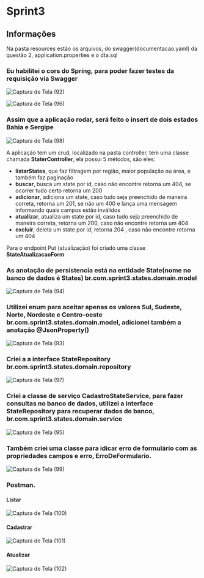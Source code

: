 # Sprint3

<h2> Informações</h2>
<p>Na pasta resources estão os arquivos, do swagger(documentacao.yaml) da questão 2, application.properties e o dta.sql

<h3>Eu habilitei o cors do Spring, para poder fazer testes da requisição via Swagger</h3>

![Captura de Tela (92)](https://user-images.githubusercontent.com/81782608/201473598-514cc6eb-78b4-4e47-be40-366ee744f63a.png)

![Captura de Tela (96)](https://user-images.githubusercontent.com/81782608/201473915-52fea397-08e7-4c2c-b444-e92df76c9a8a.png)


<h3>Assim que a aplicação rodar, será feito o insert de dois estados Bahia e Sergipe</h3>

![Captura de Tela (98)](https://user-images.githubusercontent.com/81782608/201474014-44d64b9c-873b-4280-abd0-b54b747c41e3.png)

<p>A aplicação tem um crud, localizado na pasta controller, tem uma classe chamada <strong>StaterController</strong>, ela possui 5 métodos, são eles:
<ul>
  <li><strong>listarStates</strong>, que faz filtragem por região, maior população ou área, e também faz paginação</li>
  <li><strong>buscar</strong>, busca um state por id, caso não encontre retorna um 404, se ocorrer tudo certo retorna um 200</li>
  <li><strong>adicionar</strong>, adiciona um state, caso tudo seja preenchido de maneira correta, retorna um 201, se não um 400 e lança uma mensagem informando quais campos estão inválidos</li>
  <li><strong>atualizar</strong>, atualiza um state por id, caso tudo seja preenchido de maneira correta, retorna um 200, caso não encontre retorna um 404</li>
  <li><strong>excluir</strong>, deleta um state por id, retorna 204 , caso não encontre retorna um 404</li>
</ul>
<p>Para o endpoint Put (atualização) foi criado uma classe <strong>StateAtualizacaoForm</strong>

<h3>As anotação de persistencia está na entidade <strong>State(nome no banco de dados é States)</strong>  br.com.sprint3.states.domain.model</h3>

![Captura de Tela (94)](https://user-images.githubusercontent.com/81782608/201473756-d48cf2e2-a57b-4d86-87cd-3543470ccf2f.png)

<h3>Utilizei enum para aceitar apenas os valores Sul, Sudeste, Norte, Nordeste e Centro-oeste  br.com.sprint3.states.domain.model, adicionei também a anotação @JsonProperty()</h3> 

![Captura de Tela (93)](https://user-images.githubusercontent.com/81782608/201473720-49043ae7-5b2c-480b-bc70-ae0507bf414c.png)

<h3>Criei a a interface <strong>StateRepository</strong> br.com.sprint3.states.domain.repository</h3>

![Captura de Tela (97)](https://user-images.githubusercontent.com/81782608/201473988-617ddfc5-ffa4-40bb-938b-c349a557839b.png)

<h3>Criei a classe de serviço <strong>CadastroStateService</strong>, para fazer consultas no banco de dados, utilizei a interface <strong>StateRepository</strong> para recuperar dados do banco, br.com.sprint3.states.domain.service</h3>

![Captura de Tela (95)](https://user-images.githubusercontent.com/81782608/201473817-089e3cf1-ac05-4224-bc2f-86e762b6b505.png)

<h3>Também criei uma classe para idicar erro de formulário com as propriedades campos e erro, <strong>ErroDeFormulario</strong>.</h3>

![Captura de Tela (99)](https://user-images.githubusercontent.com/81782608/201474205-64865255-1680-428d-b199-aa965cf5c07a.png)

<h3>Postman.</h3>

<h4>Listar</h4>

![Captura de Tela (100)](https://user-images.githubusercontent.com/81782608/201474389-617184c5-c218-4396-b9c6-3b279183e527.png)

<h4>Cadastrar</h4>

![Captura de Tela (101)](https://user-images.githubusercontent.com/81782608/201474414-5e7d6625-6719-48b9-ac9c-b9356f11c5a1.png)

<h4>Atualizar</h4>

![Captura de Tela (102)](https://user-images.githubusercontent.com/81782608/201474420-f956a12d-17ae-415f-a840-20840983b467.png)


